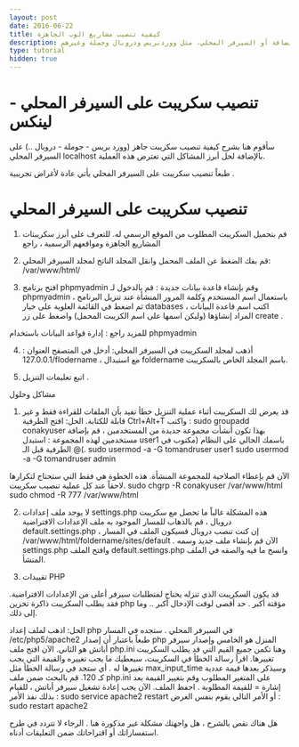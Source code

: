 ```yaml
---
layout: post
date: 2016-06-22
title: كيفية تنصيب مشاريع الوب الجاهزة
description: طريقة تنصيب سكريبت جاهز على الاستضافة أو السيرفر المحلي، مثل ووردبريس ودروبال وجملة وغيرهم
type: tutorial
hidden: true
---
```








# تنصيب سكريبت على السيرفر المحلي - لينكس

سأقوم هنا بشرح كيفية تنصيب سكريبت جاهز (وورد بريس - جوملة - دروبال ..) على السيرفر المحلي localhost بالإضافة لحل أبرز المشاكل التي تعترض هذه العملية.

طبعاً تنصيب سكريبت على السيرفر المحلي يأتي عادة ﻷغراض تجريبية .

# تنصيب سكريبت على السيرفر المحلي

1. قم بتحميل السكريبت المطلوب من الموقع الرسمي له. للتعرف على أبرز سكريبتات المشاريع الجاهزة ومواقعهم الرسمية ، راجع

2. قم بفك الضغط عن الملف المحمل وانقل المجلد الناتج لمجلد السيرفر المحلي: /var/www/html/

3. افتح برنامج phpmyadmin وقم بإنشاء قاعدة بيانات جديدة : قم بالدخول لـ phpmyadmin باستعمال اسم المستخدم وكلمة المرور المنشأة عند تنزيل البرنامج ، ثم اضغط في القائمة العلوية على خيار databases ، اكتب اسم قاعدة البيانات المراد إنشاؤها (وليكن اسمها على اسم الكريبت المحمل) واضغط على زر create .

للمزيد راجع : إدارة قواعد البيانات باستخدام phpmyadmin

4. أذهب لمجلد السكريبت في السيرفر المحلي: أدخل في المتصفح العنوان : 127.0.0.1/flodername ، مع استبدال foldername باسم المجلد الخاص بالسكريبت.

5. اتبع تعليمات التنزيل .

مشاكل وحلول 

1. قد يعرض لك السكريبت أثناء عملية التنزيل خطأ تفيد بأن الملفات للقراءة فقط و غير قابلة للكتابة.
 الحل: افتح الطرفية Ctrl+Alt+T واكتب :
sudo groupadd conakyuser
بهذا تكون أنشأت مجموعة جديدة من المستخدمين ، قم بإضافة مستخدمين لهذه المجموعة  :
استبدل user1 باسمك الحالي على النظام (مكتوب في الطرفية قبل الـ @(. 
sudo usermod -a -G tomandruser user1
sudo usermod -a -G tomandruser admin

الآن قم بإعطاء الصلاحية للمجموعة المنشأة. هذه الخطوة هي فقط التي ستحتاج لتكرارها لاحقاً عند كل عملية تنصيب سكريبت.
sudo chgrp -R conakyuser /var/www/html
sudo chmod -R 777 /var/www/html

2. لا يوجد ملف إعدادات settings.php
هذه المشكلة غالباً ما تحصل مع سكريبت دروبال ، قم بالذهاب للمسار الموجود به ملف الإعدادات الافتراضية default.settings.php ، إن كنت تنصب دروبال فسيكون الملف في المسار /var/www/html/foldername/sites/default . 
الآن قم بإنشاء ملف جديد وسمه settings.php وافتح الملف default.settings.php وانسخ ما فيه والصقه في الملف المنشأ.

3. تقييدات PHP

قد يكون السكريبت الذي تنزله يحتاج لمتطلبات سيرفر أعلى من الإعدادات الافتراضية. فقد يطلب السكريبت ذاكرة تخزين php مؤقتة أكبر . حد أقصى لوقت الإدخال أكبر .. وما إلى ذلك.

الحل: اذهب لملف إعداد php في السيرفر المحلي . ستجده في المسار /etc/php5/apache2 طبعاً باعتبار أن إصدار php المنزل هو الخامس وإصدار سيرفر أباتش هو الثاني.
الآن افتح ملف php.ini وهنا تكمن جميع القيم التي قد يطلب السكريبت تغييرها. اقرأ رسالة الخطأ في السكريبت، سيعطيك ما يجب تغييره والقيمة التي يجب تغييرها له . أي ستجد في رسالة الخطأ مثل max_input_time وسيذكر بعدها قيمة عددية كـ 120.
قم بالبحث ضمن ملف php.ini على المتغير المطلوب وقم بتغيير القيمة بعد إشارة = للقيمة المطلوبة . احفظ الملف.
الآن يجب إعادة تشغيل سيرفر أباتش ، للقيام بذلك نفذ الأمر :
sudo service apache2 restart
أو الأمر التالي يقوم بنفس الغرض :
sudo restart apache2

هل هناك نقص بالشرح ، هل واجهتك مشكلة غير مذكورة هنا . الرجاء لا تتردد في طرح استفساراتك أو اقتراحاتك ضمن التعليقات أدناه.
